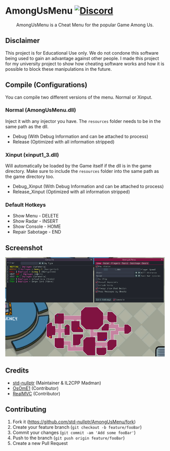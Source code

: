 # AmongUsMenu [![Discord](https://img.shields.io/badge/Discord-Invite-7289DA.svg?logo=Discord&style=flat-square)](https://discord.gg/nDqvKYvEu3)

<p align="center">
   AmongUsMenu is a Cheat Menu for the popular Game Among Us.
</p>

## Disclaimer
This project is for Educational Use only. We do not condone this software being used to gain an advantage against other people. I made this project for my university project to show how cheating software works and how it is possible to block these manipulations in the future.

## Compile (Configurations)
You can compile two different versions of the menu. Normal or Xinput.

### Normal (AmongUsMenu.dll)
Inject it with any injector you have. The ``resources`` folder needs to be in the same path as the dll.

- Debug (With Debug Information and can be attached to process)
- Release (Optimized with all information stripped)

### Xinput (xinput1_3.dll)
Will automatically be loaded by the Game itself if the dll is in the game directory. Make sure to include the ``resources`` folder into the same path as the game directory too.

- Debug_Xinput (With Debug Information and can be attached to process)
- Release_Xinput (Optimized with all information stripped)

### Default Hotkeys
- Show Menu - DELETE
- Show Radar - INSERT
- Show Console - HOME
- Repair Sabotage - END

## Screenshot
<p align="center">
   <img src="screenshot.png">
</p>

## Credits
* [std-nullptr](https://github.com/std-nullptr) (Maintainer & IL2CPP Madman)
* [OsOmE1](https://github.com/OsOmE1) (Contributor)
* [RealMVC](https://github.com/RealMVC) (Contributor)

## Contributing

1. Fork it (<https://github.com/std-nullptr/AmongUsMenu/fork>)
2. Create your feature branch (`git checkout -b feature/fooBar`)
3. Commit your changes (`git commit -am 'Add some fooBar'`)
4. Push to the branch (`git push origin feature/fooBar`)
5. Create a new Pull Request
